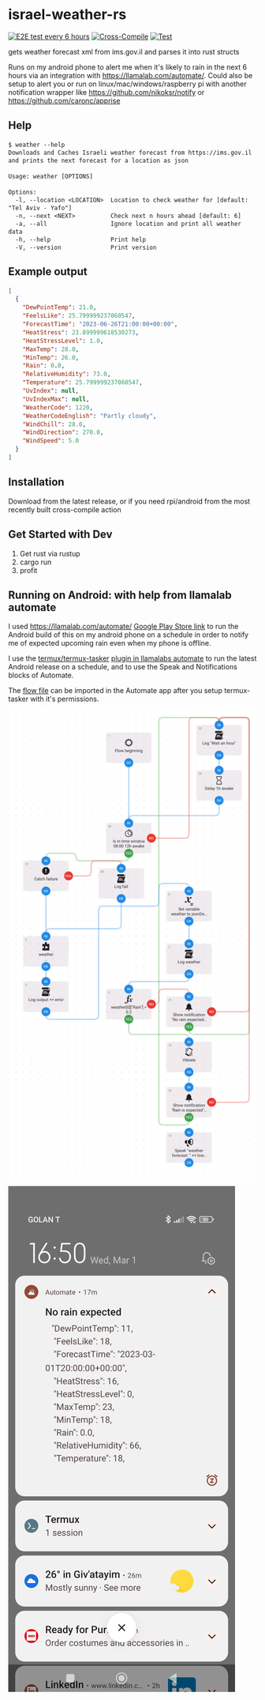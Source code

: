 # israel-weather-rs
[![E2E test every 6 hours](https://github.com/barakplasma/israel-weather-rs/actions/workflows/e2e_test.yml/badge.svg)](https://github.com/barakplasma/israel-weather-rs/actions/workflows/e2e_test.yml)
[![Cross-Compile](https://github.com/barakplasma/israel-weather-rs/actions/workflows/cross-compile.yml/badge.svg)](https://github.com/barakplasma/israel-weather-rs/actions/workflows/cross-compile.yml)
[![Test](https://github.com/barakplasma/israel-weather-rs/actions/workflows/test.yml/badge.svg)](https://github.com/barakplasma/israel-weather-rs/actions/workflows/test.yml)


gets weather forecast xml from ims.gov.il and parses it into rust structs

Runs on my android phone to alert me when it's likely to rain in the next 6 hours via an integration with https://llamalab.com/automate/. Could also be setup to alert you or run on linux/mac/windows/raspberry pi with another notification wrapper like https://github.com/nikoksr/notify or https://github.com/caronc/apprise

## Help
```
$ weather --help
Downloads and Caches Israeli weather forecast from https://ims.gov.il and prints the next forecast for a location as json

Usage: weather [OPTIONS]

Options:
  -l, --location <LOCATION>  Location to check weather for [default: "Tel Aviv - Yafo"]
  -n, --next <NEXT>          Check next n hours ahead [default: 6]
  -a, --all                  Ignore location and print all weather data
  -h, --help                 Print help
  -V, --version              Print version
```

## Example output
```json
[
  {
    "DewPointTemp": 21.0,
    "FeelsLike": 25.799999237060547,
    "ForecastTime": "2023-06-26T21:00:00+00:00",
    "HeatStress": 23.899999618530273,
    "HeatStressLevel": 1.0,
    "MaxTemp": 28.0,
    "MinTemp": 26.0,
    "Rain": 0.0,
    "RelativeHumidity": 73.0,
    "Temperature": 25.799999237060547,
    "UvIndex": null,
    "UvIndexMax": null,
    "WeatherCode": 1220,
    "WeatherCodeEnglish": "Partly cloudy",
    "WindChill": 28.0,
    "WindDirection": 270.0,
    "WindSpeed": 5.0
  }
]
```

## Installation
Download from the latest release, or if you need rpi/android from the most recently built cross-compile action

## Get Started with Dev
1. Get rust via rustup
1. cargo run
1. profit

## Running on Android: with help from llamalab automate
I used https://llamalab.com/automate/ [Google Play Store link](https://play.google.com/store/apps/details?id=com.llamalab.automate&referrer=utm_source%3Dhomepage) to run the Android build of this on my android phone on a schedule in order to notify me of expected upcoming rain even when my phone is offline.

I use the [termux/termux-tasker](https://github.com/termux/termux-tasker) [plugin in llamalabs automate](https://llamalab.com/automate/doc/block/plugin_setting.html) to run the latest Android release on a schedule, and to use the Speak and Notifications blocks of Automate.

The [flow file](./barakplasma_israel-weather-rs.flo) can be imported in the Automate app after you setup termux-tasker with it's permissions.

![flow-preview](./barakplasma-israel-weather-rs.png)

![notification-example](./Screenshot_2023-03-01-16-50-49-219_com.llamalab.automate.jpg)

